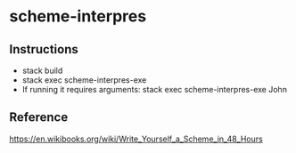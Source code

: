 # scheme-interpres

## Instructions

* stack build
* stack exec scheme-interpres-exe
* If running it requires arguments: stack exec scheme-interpres-exe John

## Reference

https://en.wikibooks.org/wiki/Write_Yourself_a_Scheme_in_48_Hours
